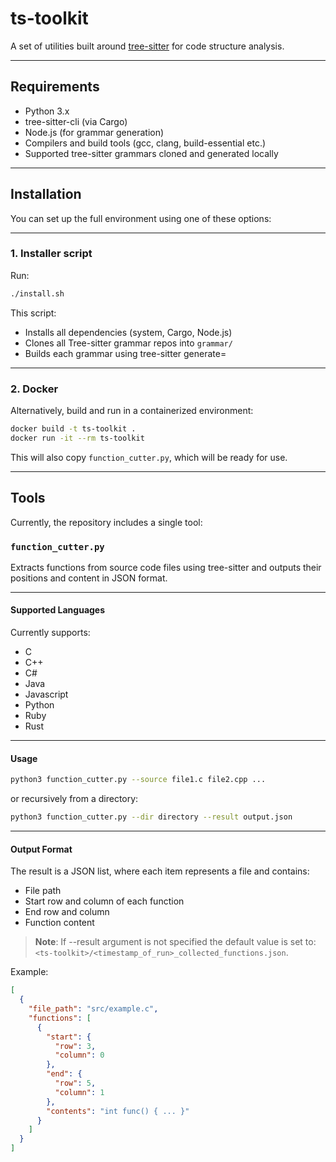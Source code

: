 # ts-toolkit

A set of utilities built around [tree-sitter](https://tree-sitter.github.io/) for code structure analysis.

---

## Requirements
* Python 3.x
* tree-sitter-cli (via Cargo)
* Node.js (for grammar generation)
* Compilers and build tools (gcc, clang, build-essential etc.)
* Supported tree-sitter grammars cloned and generated locally

---

## Installation
You can set up the full environment using one of these options:

---

### 1. Installer script
Run:

```bash
./install.sh
```

This script:
* Installs all dependencies (system, Cargo, Node.js)
* Clones all Tree-sitter grammar repos into `grammar/`
* Builds each grammar using tree-sitter generate=

---

### 2. Docker
Alternatively, build and run in a containerized environment:

```bash
docker build -t ts-toolkit .
docker run -it --rm ts-toolkit
```
This will also copy `function_cutter.py`, which will be ready for use.

---

## Tools
Currently, the repository includes a single tool:

### `function_cutter.py`

Extracts functions from source code files using tree-sitter and outputs their positions and content in JSON format.

---

#### Supported Languages

Currently supports:
- C
- C++
- C#
- Java
- Javascript
- Python
- Ruby
- Rust

---

#### Usage

```bash
python3 function_cutter.py --source file1.c file2.cpp ...
```
or recursively from a directory:

```bash
python3 function_cutter.py --dir directory --result output.json
```

---

#### Output Format
The result is a JSON list, where each item represents a file and contains:
* File path
* Start row and column of each function
* End row and column
* Function content

> **Note**: If --result argument is not specified the default value is set to:
> `<ts-toolkit>/<timestamp_of_run>_collected_functions.json`.

Example:
```json
[
  {
    "file_path": "src/example.c",
    "functions": [
      {
        "start": {
          "row": 3,
          "column": 0
        },
        "end": {
          "row": 5,
          "column": 1
        },
        "contents": "int func() { ... }"  
      }
    ]
  }
]
```

